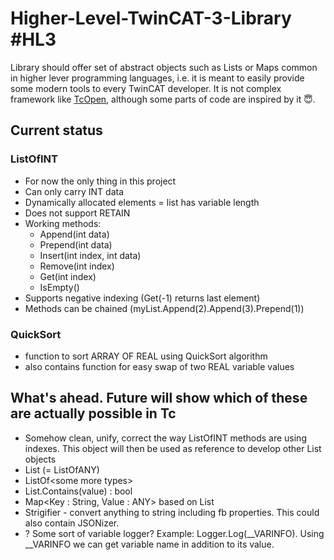 # Higher-Level-TwinCAT-3-Library #HL3
Library should offer set of abstract objects such as Lists or Maps common in higher lever programming languages, i.e. it is meant to easily provide some modern tools to every TwinCAT developer. It is not complex framework like [TcOpen](https://github.com/TcOpenGroup/TcOpen), although some parts of code are inspired by it 😇.

## Current status
### ListOfINT
- For now the only thing in this project
- Can only carry INT data
- Dynamically allocated elements = list has variable length
- Does not support RETAIN
- Working methods:
  - Append(int data)
  - Prepend(int data)
  - Insert(int index, int data)
  - Remove(int index)
  - Get(int index)
  - IsEmpty()
- Supports negative indexing (Get(-1) returns last element)
- Methods can be chained (myList.Append(2).Append(3).Prepend(1))
### QuickSort
- function to sort ARRAY OF REAL using QuickSort algorithm
- also contains function for easy swap of two REAL variable values

## What's ahead. Future will show which of these are actually possible in Tc
- Somehow clean, unify, correct the way ListOfINT methods are using indexes. This object will then be used as reference to develop other List objects
- List (= ListOfANY)
- ListOf\<some more types>
- List.Contains(value) : bool
- Map<Key : String, Value : ANY> based on List
- Strigifier - convert anything to string including fb properties. This could also contain JSONizer.
- ? Some sort of variable logger? Example: Logger.Log(__VARINFO). Using __VARINFO we can get variable name in addition to its value.